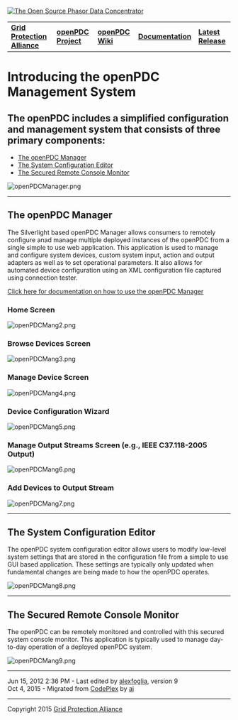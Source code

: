 [![The Open Source Phasor Data Concentrator](openPDC_Logo.png)](openPDC_Home.md "The Open Source Phasor Data Concentrator")

|   |   |   |   |   |
|---|---|---|---|---|
| **[Grid Protection Alliance](http://www.gridprotectionalliance.org "Grid Protection Alliance Home Page")** | **[openPDC Project](https://github.com/GridProtectionAlliance/openPDC "openPDC Project on GitHub")** | **[openPDC Wiki](openPDC_Home.md "openPDC Wiki Home Page")** | **[Documentation](openPDC_Documentation_Home.md "openPDC Documentation Home Page")** | **[Latest Release](https://github.com/GridProtectionAlliance/openPDC/releases "openPDC Releases Home Page")** |

# Introducing the openPDC Management System

## The openPDC includes a simplified configuration and management system that consists of three primary components:

- [The openPDC Manager](#the-openpdc-manager)
- [The System Configuration Editor](#the-system-configuration-editor)
- [The Secured Remote Console Monitor](#the-secured-remote-console-monitor)

![openPDCManager.png](Introducing_the_openPDC_Manager.files/openPDCMang1.png "openPDCManager.png")

---

## The openPDC Manager

The Silverlight based openPDC Manager allows consumers to remotely configure anad manage multiple deployed instances of the openPDC from a single simple to use web application. This application is used to manage and configure system devices, custom system input, action and output adapters as well as to set operational parameters. It also allows for automated device configuration using an XML configuration file captured using connection tester.

[Click here for documentation on how to use the openPDC Manager](openPDC_Manager_Configuration.md)

### Home Screen

![openPDCMang2.png](Introducing_the_openPDC_Manager.files/openPDCMang2.png "openPDCMang2.png")

### Browse Devices Screen

![openPDCMang3.png](Introducing_the_openPDC_Manager.files/openPDCMang3.png "openPDCMang3.png")

### Manage Device Screen

![openPDCMang4.png](Introducing_the_openPDC_Manager.files/openPDCMang4.png "openPDCMang4.png")

### Device Configuration Wizard

![openPDCMang5.png](Introducing_the_openPDC_Manager.files/openPDCMang5.png "openPDCMang5.png")

### Manage Output Streams Screen (e.g., IEEE C37.118-2005 Output)

![openPDCMang6.png](Introducing_the_openPDC_Manager.files/openPDCMang6.png "openPDCMang6.png")

### Add Devices to Output Stream

![openPDCMang7.png](Introducing_the_openPDC_Manager.files/openPDCMang7.png "openPDCMang7.png")

---

## The System Configuration Editor</h2>

The openPDC system configuration editor allows users to modify low-level system settings that are stored in the configuration file from a simple to use GUI based application. These settings are typically only updated when fundamental changes are being made to how the openPDC operates.

![openPDCMang8.png](Introducing_the_openPDC_Manager.files/openPDCMang8.png "openPDCMang8.png")

---

## The Secured Remote Console Monitor

The openPDC can be remotely monitored and controlled with this secured system console monitor. This application is typically used to manage day-to-day operation of a deployed openPDC system.

![openPDCMang9.png](Introducing_the_openPDC_Manager.files/openPDCMang9.png "openPDCMang9.png")

---

Jun 15, 2012 2:36 PM - Last edited by [alexfoglia](http://www.codeplex.com/site/users/view/alexfoglia), version 9  
Oct 4, 2015 - Migrated from [CodePlex](http://openpdc.codeplex.com/wikipage?title=Introducing%20the%20openPDC%20Manager) by [aj](https://github.com/ajstadlin)

---

Copyright 2015 [Grid Protection Alliance](http://www.gridprotectionalliance.org)